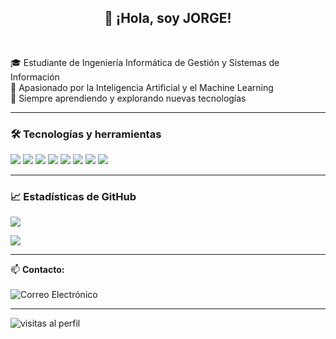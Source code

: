 <h2 align="center">👋 ¡Hola, soy JORGE!</h2>
<br>

<p align="left">
  🎓 Estudiante de Ingeniería Informática de Gestión y Sistemas de Información<br>
  🤖 Apasionado por la Inteligencia Artificial y el Machine Learning<br>
  🚀 Siempre aprendiendo y explorando nuevas tecnologías
</p>

---

### 🛠️ Tecnologías y herramientas
<p align="left">
  <img src="https://img.shields.io/badge/Python-3776AB?style=for-the-badge&logo=python&logoColor=white"/>
  <img src="https://img.shields.io/badge/Java-ED8B00?style=for-the-badge&logo=openjdk&logoColor=white"/>
  <img src="https://img.shields.io/badge/SQL-4479A1?style=for-the-badge&logo=postgresql&logoColor=white"/>
  <img src="https://img.shields.io/badge/Numpy-013243?style=for-the-badge&logo=numpy&logoColor=white"/>
  <img src="https://img.shields.io/badge/Pandas-150458?style=for-the-badge&logo=pandas&logoColor=white"/>
  <img src="https://img.shields.io/badge/Scikit--learn-F7931E?style=for-the-badge&logo=scikitlearn&logoColor=white"/>
  <img src="https://img.shields.io/badge/Docker-2496ED?style=for-the-badge&logo=docker&logoColor=white"/>
  <img src="https://img.shields.io/badge/Git-F05032?style=for-the-badge&logo=git&logoColor=white"/>
</p>

---

### 📈 Estadísticas de GitHub

<p align="left">
  <img src="https://github-readme-stats.vercel.app/api?username=Illera03&hide_rank=true&show_icons=true&include_all_commits=true&theme=tokyonight&locale=es" />
</p>

<p align="left">
  <img src="https://github-readme-stats.vercel.app/api/top-langs/?username=Illera03&layout=compact&theme=tokyonight&locale=es" />
</p>

---



<p align="left">
  📫 <strong>Contacto:</strong><br>
  <br>
  <img src="https://img.shields.io/badge/Email-jillera10%40gmail.com-blue?style=for-the-badge&logo=gmail&logoColor=white" alt="Correo Electrónico"/>
</p>

---

<p align="left">
  <img src="https://komarev.com/ghpvc/?username=Illera03&label=Visitas&color=blue&style=flat" alt="visitas al perfil"/>
</p>




